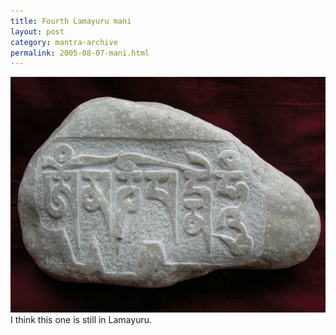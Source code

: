 ```yaml
---
title: Fourth Lamayuru mani 
layout: post
category: mantra-archive
permalink: 2005-08-07-mani.html
---
```



![mani 4](/assets/images/mani/mani4.jpg)  
I think this one is still in Lamayuru.
